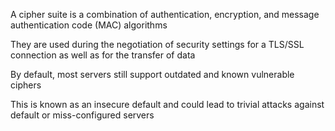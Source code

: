 A cipher suite is a combination of authentication, encryption, and message authentication code (MAC) algorithms

They are used during the negotiation of security settings for a TLS/SSL connection as well as for the transfer of data

By default, most servers still support outdated and known vulnerable ciphers

This is known as an insecure default and could lead to trivial attacks against default or miss-configured servers
